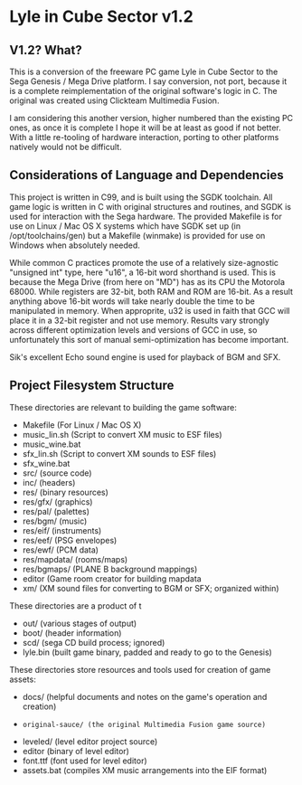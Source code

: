 Lyle in Cube Sector v1.2
========================

V1.2? What?
-----------
This is a conversion of the freeware PC game Lyle in Cube Sector to the Sega Genesis / Mega Drive platform. I say conversion, not port, because it is a complete reimplementation of the original software's logic in C. The original was created using Clickteam Multimedia Fusion. 

I am considering this another version, higher numbered than the existing PC ones, as once it is complete I hope it will be at least as good if not better. With a little re-tooling of hardware interaction, porting to other platforms natively would not be difficult.

Considerations of Language and Dependencies
------------------------------
This project is written in C99, and is built using the SGDK toolchain. All game logic is written in C with original structures and routines, and SGDK is used for interaction with the Sega hardware. The provided Makefile is for use on Linux / Mac OS X systems which have SGDK set up (in /opt/toolchains/gen) but a Makefile (winmake) is provided for use on Windows when absolutely needed.

While common C practices promote the use of a relatively size-agnostic "unsigned int" type, here "u16", a 16-bit word shorthand is used. This is because the Mega Drive (from here on "MD") has as its CPU the Motorola 68000. While registers are 32-bit, both RAM and ROM are 16-bit. As a result anything above 16-bit words will take nearly double the time to be manipulated in memory. When approprite, u32 is used in faith that GCC will place it in a 32-bit register and not use memory. Results vary strongly across different optimization levels and versions of GCC in use, so unfortunately this sort of manual semi-optimization has become important.

Sik's excellent Echo sound engine is used for playback of BGM and SFX.

Project Filesystem Structure
----------------------------
These directories are relevant to building the game software:
+	Makefile (For Linux / Mac OS X)
+	music_lin.sh (Script to convert XM music to ESF files)
+	music_wine.bat
+	sfx_lin.sh (Script to convert XM sounds to ESF files)
+	sfx_wine.bat
+	src/ (source code)
+	inc/ (headers)
+	res/ (binary resources)
+	res/gfx/ (graphics)
+	res/pal/ (palettes)
+	res/bgm/ (music)
+	res/eif/ (instruments)
+	res/eef/ (PSG envelopes)
+	res/ewf/ (PCM data)
+	res/mapdata/ (rooms/maps)
+	res/bgmaps/ (PLANE B background mappings)
+	editor (Game room creator for building mapdata
+	xm/ (XM sound files for converting to BGM or SFX; organized within)

These directories are a product of t
+	out/ (various stages of output)
+	boot/ (header information)
+	scd/ (sega CD build process; ignored)
+	lyle.bin (built game binary, padded and ready to go to the Genesis)

These directories store resources and tools used for creation of game assets:
+	docs/ (helpful documents and notes on the game's operation and creation)
+	  original-sauce/ (the original Multimedia Fusion game source)
+	leveled/ (level editor project source)
+	editor (binary of level editor)
+	font.ttf (font used for level editor)
+	assets.bat (compiles XM music arrangements into the EIF format)


